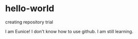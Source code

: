 # hello-world
creating repository trial

I am Eunice! I don't know how to use github. I am still learning.
